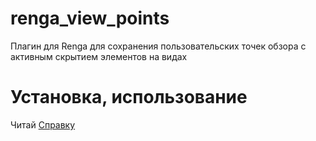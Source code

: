 # renga_view_points
Плагин для Renga для сохранения пользовательских точек обзора с активным скрытием элементов на видах

# Установка, использование

Читай [Справку](https://github.com/GeorgGrebenyuk/renga_view_points/wiki/Руководство-к-использованию)
